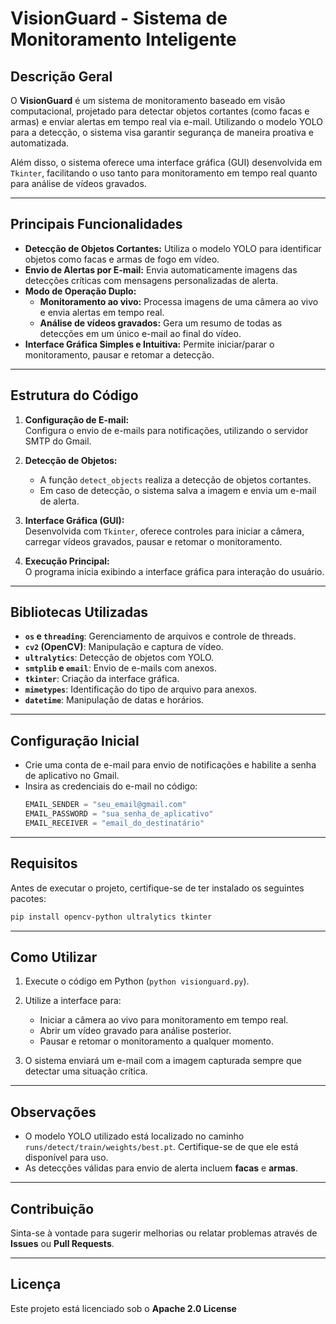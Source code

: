 
# **VisionGuard - Sistema de Monitoramento Inteligente**

## **Descrição Geral**
O **VisionGuard** é um sistema de monitoramento baseado em visão computacional, projetado para detectar objetos cortantes (como facas e armas) e enviar alertas em tempo real via e-mail. Utilizando o modelo YOLO para a detecção, o sistema visa garantir segurança de maneira proativa e automatizada.

Além disso, o sistema oferece uma interface gráfica (GUI) desenvolvida em `Tkinter`, facilitando o uso tanto para monitoramento em tempo real quanto para análise de vídeos gravados.

---

## **Principais Funcionalidades**
- **Detecção de Objetos Cortantes:** Utiliza o modelo YOLO para identificar objetos como facas e armas de fogo em vídeo.
- **Envio de Alertas por E-mail:** Envia automaticamente imagens das detecções críticas com mensagens personalizadas de alerta.
- **Modo de Operação Duplo:**
  - **Monitoramento ao vivo:** Processa imagens de uma câmera ao vivo e envia alertas em tempo real.
  - **Análise de vídeos gravados:** Gera um resumo de todas as detecções em um único e-mail ao final do vídeo.
- **Interface Gráfica Simples e Intuitiva:** Permite iniciar/parar o monitoramento, pausar e retomar a detecção.

---

## **Estrutura do Código**
1. **Configuração de E-mail:**  
   Configura o envio de e-mails para notificações, utilizando o servidor SMTP do Gmail.

2. **Detecção de Objetos:**  
   - A função `detect_objects` realiza a detecção de objetos cortantes.
   - Em caso de detecção, o sistema salva a imagem e envia um e-mail de alerta.

3. **Interface Gráfica (GUI):**  
   Desenvolvida com `Tkinter`, oferece controles para iniciar a câmera, carregar vídeos gravados, pausar e retomar o monitoramento.

4. **Execução Principal:**  
   O programa inicia exibindo a interface gráfica para interação do usuário.

---

## **Bibliotecas Utilizadas**
- **`os` e `threading`**: Gerenciamento de arquivos e controle de threads.
- **`cv2` (OpenCV)**: Manipulação e captura de vídeo.
- **`ultralytics`**: Detecção de objetos com YOLO.
- **`smtplib` e `email`**: Envio de e-mails com anexos.
- **`tkinter`**: Criação da interface gráfica.
- **`mimetypes`**: Identificação do tipo de arquivo para anexos.
- **`datetime`**: Manipulação de datas e horários.

---

## **Configuração Inicial**
- Crie uma conta de e-mail para envio de notificações e habilite a senha de aplicativo no Gmail.
- Insira as credenciais do e-mail no código:
  ```python
  EMAIL_SENDER = "seu_email@gmail.com"
  EMAIL_PASSWORD = "sua_senha_de_aplicativo"
  EMAIL_RECEIVER = "email_do_destinatário"
  ```

---

## **Requisitos**

Antes de executar o projeto, certifique-se de ter instalado os seguintes pacotes:

```bash
pip install opencv-python ultralytics tkinter
```

---

## **Como Utilizar**
1. Execute o código em Python (`python visionguard.py`).
2. Utilize a interface para:
   - Iniciar a câmera ao vivo para monitoramento em tempo real.
   - Abrir um vídeo gravado para análise posterior.
   - Pausar e retomar o monitoramento a qualquer momento.

3. O sistema enviará um e-mail com a imagem capturada sempre que detectar uma situação crítica.

---

## **Observações**
- O modelo YOLO utilizado está localizado no caminho `runs/detect/train/weights/best.pt`. Certifique-se de que ele está disponível para uso.
- As detecções válidas para envio de alerta incluem **facas** e **armas**.

---

## Contribuição

Sinta-se à vontade para sugerir melhorias ou relatar problemas através de **Issues** ou **Pull Requests**.

---

## Licença

Este projeto está licenciado sob o **Apache 2.0 License**
